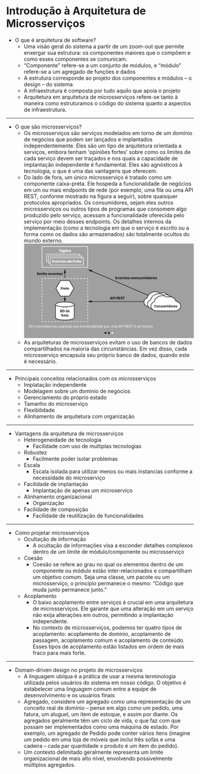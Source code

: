 # Introdução à Arquitetura de Microsserviços
- O que é arquitetura de software?
    - Uma visão geral do sistema a partir de um zoom-out que permite enxergar sua estrutura: os componentes maiores que o compõem e como esses componentes se comunicam.
    - “Componente” refere-se a um conjunto de módulos, e “módulo” refere-se a um agregado de funções e dados
    - A estrutura corresponde ao projeto dos componentes e módulos – o design – do sistema
    - A infraestrutura é composta por tudo aquilo que apoia o projeto
    - Arquitetura em arquitetura de microsserviços refere-se tanto à maneira como estruturamos o código do sistema quanto a aspectos de infraestrutura.
---
- O que são microsserviços?
    - Os microsserviços são serviços modelados em torno de um domínio de negócios que podem ser lançados e implantados ​​independentemente. Eles são um tipo de arquitetura orientada a serviços, embora tenham 'opiniões fortes' sobre como os limites de cada serviço devem ser traçados e nos quais a capacidade de implantação independente é fundamental. Eles são agnósticos à tecnologia, o que é uma das vantagens que oferecem.
    - Do lado de fora, um único microsserviço é tratado como um componente caixa-preta. Ele hospeda a funcionalidade de negócios em um ou mais endpoints de rede (por exemplo, uma fila ou uma API REST, conforme mostrado na figura a seguir), sobre quaisquer protocolos apropriados. Os consumidores, sejam eles outros microsserviços ou outros tipos de programas que consomem algo produzido pelo serviço, acessam a funcionalidade oferecida pelo serviço por meio desses endpoints. Os detalhes internos da implementação (como a tecnologia em que o serviço é escrito ou a forma como os dados são armazenados) são totalmente ocultos do mundo externo.
        ![microservico](../images/microservico.png)
    - As arquiteturas de microsserviços evitam o uso de bancos de dados compartilhados na maioria das circunstâncias. Em vez disso, cada microsserviço encapsula seu próprio banco de dados, quando este é necessário.
---
- Principais conceitos relacionados com os microsserviços
    - Implatação independente
    - Modelagem sobre um domínio de negócios
    - Gerenciamento do próprio estado
    - Tamanho do microserviço
    - Flexibilidade
    - Alinhamento de arquitetura com organização
---
- Vantagens da arquitetura de microsserviços
    - Heterogeneidade de tecnologia
        - Facilidade com uso de multiplas tecnologias
    - Robustez
        - Facilmente poder isolar problemas
    - Escala
        - Escala isolada para utilizar menos ou mais instancias conforme a necessidade do microserviço
    - Facilidade de implantação
        - Implantação de apenas um microserviço
    - Alinhamento organizacional
        - Organização
    - Facilidade de composição
        - Facilidade de reutilização de funcionalidades
---
- Como projetar microsserviços
    - Ocultação de informação
        - A ocultação de informações visa a esconder detalhes complexos dentro de um limite de módulo/componente ou microsserviço
    - Coesão
        - Coesão se refere ao grau no qual os elementos dentro de um componente ou módulo estão inter-relacionados e compartilham um objetivo comum. Seja uma classe, um pacote ou um microsserviço, o princípio permanece o mesmo: “Código que muda junto permanece junto.”
    - Acoplamento
        - O baixo acoplamento entre serviços é crucial em uma arquitetura de microsserviços. Ele garante que uma alteração em um serviço não exija alterações em outros, permitindo a implantação independente.
        - No contexto de microsserviços, podemos ter quatro tipos de acoplamento: acoplamento de domínio, acoplamento de passagem, acoplamento comum e acoplamento de conteúdo. Esses tipos de acoplamento estão listados em ordem de mais fraco para mais forte.
---
- Domain-driven design no projeto de microsserviços
    - A linguagem ubíqua é a prática de usar a mesma terminologia utilizada pelos usuários do sistema em nosso código. O objetivo é estabelecer uma linguagem comum entre a equipe de desenvolvimento e os usuários finais
    - Agregado, considere um agregado como uma representação de um conceito real de domínio – pense em algo como um pedido, uma fatura, um aluguel, um item de estoque, e assim por diante. Os agregados geralmente têm um ciclo de vida, o que faz com que possam ser implementados como uma máquina de estado. Por exemplo, um agregado de Pedido pode conter vários itens (imagine um pedido em uma loja de móveis que inclui três sofás e uma cadeira – cada par quantidade x produto é um item do pedido). 
    - Um contexto delimitado geralmente representa um limite organizacional de mais alto nível, envolvendo possivelmente múltiplos agregados.